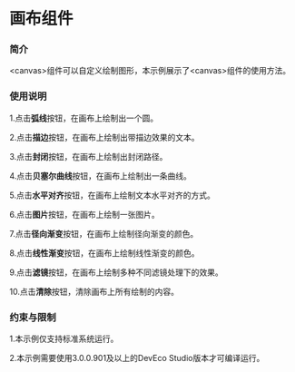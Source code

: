 # 画布组件

### 简介

<canvas\>组件可以自定义绘制图形，本示例展示了<canvas\>组件的使用方法。

### 使用说明

1.点击**弧线**按钮，在画布上绘制出一个圆。

2.点击**描边**按钮，在画布上绘制出带描边效果的文本。

3.点击**封闭**按钮，在画布上绘制出封闭路径。

4.点击**贝塞尔曲线**按钮，在画布上绘制出一条曲线。

5.点击**水平对齐**按钮，在画布上绘制文本水平对齐的方式。

6.点击**图片**按钮，在画布上绘制一张图片。

7.点击**径向渐变**按钮，在画布上绘制径向渐变的颜色。

8.点击**线性渐变**按钮，在画布上绘制线性渐变的颜色。

9.点击**滤镜**按钮，在画布上绘制多种不同滤镜处理下的效果。

10.点击**清除**按钮，清除画布上所有绘制的内容。

### 约束与限制

1.本示例仅支持标准系统运行。

2.本示例需要使用3.0.0.901及以上的DevEco Studio版本才可编译运行。